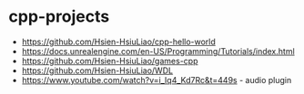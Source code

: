 # cpp-projects

- https://github.com/Hsien-HsiuLiao/cpp-hello-world
- https://docs.unrealengine.com/en-US/Programming/Tutorials/index.html
- https://github.com/Hsien-HsiuLiao/games-cpp
- https://github.com/Hsien-HsiuLiao/WDL
- https://www.youtube.com/watch?v=i_Iq4_Kd7Rc&t=449s - audio plugin

